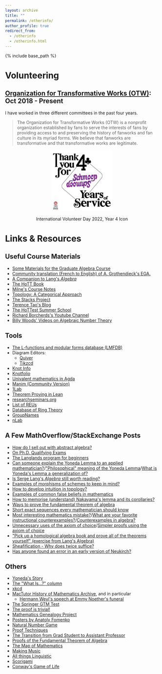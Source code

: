 ```yaml
---
layout: archive
title: ""
permalink: /otherinfo/
author_profile: true
redirect_from:
  - /otherinfo
  - /otherinfo.html
---
```


{% include base_path %}

Volunteering
======

[Organization for Transformative Works (OTW)](https://www.transformativeworks.org/): Oct 2018 - Present
------

I have worked in three different committees in the past four years. 

> The Organization for Transformative Works (OTW) is a nonprofit organization established by fans to serve the interests of fans by providing access to and preserving the history of fanworks and fan culture in its myriad forms. We believe that fanworks are transformative and that transformative works are legitimate.

<p align="center">
<img src="/images/2022%20IVD%20-%204%20Years.png" width="200"/>
<figcaption align="center"> International Volunteer Day 2022, Year 4 Icon </figcaption>
</p>

Links & Resources
======

Useful Course Materials
------
* [Some Materials for the Graduate Algebra Course](https://math.hawaii.edu/~lee/algebra/)
* [Community translation (French to English) of A. Grothendieck's EGA.](https://github.com/ryankeleti/ega)
* [A Companion to Lang's _Algebra_](https://math.berkeley.edu/~gbergman/.C.to.L/)
* [The HoTT Book](https://homotopytypetheory.org/book/)
* [Milne's Course Notes](https://www.jmilne.org/math/CourseNotes/)
* [Topology: A Categorical Approach](https://topology.mitpress.mit.edu/)
* [The Stacks Project](https://stacks.math.columbia.edu/)
* [Terence Tao's Blog](https://terrytao.wordpress.com/)
* [The HoTTest Summer School](https://www.uwo.ca/math/faculty/kapulkin/seminars/hottest_summer_school_2022.html)
* [Richard Borcherds's Youtube Channel](https://www.youtube.com/channel/UCIyDqfi_cbkp-RU20aBF-MQ)
* [Billy Woods' Videos on Algebraic Number Theory](https://www.youtube.com/playlist?list=PLSibAQEfLnTwq2-zCB-t9v2WvnnVKd0wn)

Tools
------
* [The L-functions and modular forms database (LMFDB)](https://www.lmfdb.org/)
* Diagram Editors:
  * [Quiver](https://q.uiver.app/)
  * [Tikzcd](https://tikzcd.yichuanshen.de/)
* [Knot Info](https://knotinfo.math.indiana.edu/)
* [Knotfolio](https://kmill.github.io/knotfolio/)
* [Univalent mathematics in Agda](https://github.com/UniMath/agda-unimath)
* [Manim (Community Version)](https://github.com/ManimCommunity/manim)
* [1Lab](https://1lab.dev/)
* [Theorem Proving in Lean](https://leanprover.github.io/theorem_proving_in_lean/index.html)
* [researchseminars.org](https://researchseminars.org/)
* [List of REUs](https://docs.google.com/spreadsheets/d/1U-27BeHMSJCWumbNByal2tHyYo9wRVud9WoRE70E47Y)
* [Database of Ring Theory](https://ringtheory.herokuapp.com/)
* [GroupNames](https://people.maths.bris.ac.uk/~matyd/GroupNames/)
* [nLab](https://ncatlab.org/nlab/show/HomePage)

A Few MathOverflow/StackExchange Posts
------
* [How do I sell out with abstract algebra?](https://math.stackexchange.com/questions/365005)
* [On Ph.D. Qualifying Exams](https://math.stackexchange.com/questions/267554)
* [The Langlands program for beginners](https://math.stackexchange.com/questions/48981)
* [Can someone explain the Yoneda Lemma to an applied mathematician?](https://math.stackexchange.com/questions/37165/)/["Philosophical" meaning of the Yoneda Lemma](https://mathoverflow.net/questions/3184)/[What is Yoneda's Lemma a generalization of?](https://mathoverflow.net/questions/12511)
* [Is Serge Lang's _Algebra_ still worth reading?](https://math.stackexchange.com/questions/354221)
* [Examples of morphisms of schemes to keep in mind?](https://math.stackexchange.com/questions/666113)
* [How to develop intuition in topology?](https://math.stackexchange.com/questions/576593)
* [Examples of common false beliefs in mathematics](https://mathoverflow.net/questions/23478)
* [How to memorise (understand) Nakayama's lemma and its corollaries?](https://mathoverflow.net/questions/61446)
* [Ways to prove the fundamental theorem of algebra](https://mathoverflow.net/questions/10535)
* [Short exact sequences every mathematician should know](https://mathoverflow.net/questions/363720)
* [Most interesting mathematics mistake?](https://mathoverflow.net/questions/879/)/[What are your favorite instructional counterexamples?](https://mathoverflow.net/questions/16829/)/[Counterexamples in algebra?](https://mathoverflow.net/questions/29006)
* [Unnecessary uses of the axiom of choice](https://mathoverflow.net/questions/416407)/[Simpler proofs using the axiom of choice](https://mathoverflow.net/questions/438948)
* ["Pick up a homological algebra book and prove all of the theorems yourself" (exercise from Lang's Algebra)](https://mathoverflow.net/questions/10897)
* [Sheafification - Why does twice suffice?](https://mathoverflow.net/questions/95579)
* [Has anyone found an error in an early version of Neukirch?](https://mathoverflow.net/questions/48759)

Others
------
* [Yoneda's Story](http://www.neverendingbooks.org/le-lemme-de-la-gare-du-nord)
* [The "What Is...?" column](http://arminstraub.com/math/what-is-column)
* [xkcd](https://xkcd.com/)
* [MacTutor History of Mathematics Archive](https://mathshistory.st-andrews.ac.uk/), and in particular
  * [Hermann Weyl's speech at Emmy Noether's funeral](https://mathshistory.st-andrews.ac.uk/Extras/Weyl_Noether/)
* <a href="http://math.jhu.edu/~savitt/GTM.html">The Springer GTM Test</a>
* [The proof is trivial!](http://www.theproofistrivial.com/)
* [Mathematics Genealogy Project](https://www.genealogy.math.ndsu.nodak.edu/index.php)
* [Posters by Anatoly Fomenko](https://chronologia.org/en/math_impressions/images.html)
* [Natural Number Game](https://www.ma.imperial.ac.uk/~buzzard/xena/natural_number_game/)
* [Proof Techniques](https://mfleck.cs.illinois.edu/proof.html)
* [The Transition from Grad Student to Assistant Professor](https://career.berkeley.edu/grad-students-postdocs/academic-job-search/the-transition-from-grad-student-to-assistant-professor/)
* [Proofs of the Fundamental Theorem of Algebra](https://www.cut-the-knot.org/fta/analytic.shtml)
* [The Map of Mathematics](https://www.quantamagazine.org/the-map-of-mathematics-20200213/)
* [Making Music](https://learningmusic.ableton.com/)
* [All things Linguistic](https://allthingslinguistic.com/post/612521255509393408/a-very-long-list-of-linguistics-youtube-channels)
* [Scorigami](https://nflscorigami.com/)
* [Conway's Game of Life](https://playgameoflife.com/)
